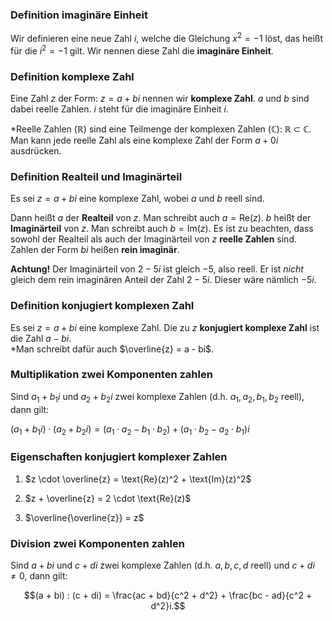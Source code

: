 ### Definition imaginäre Einheit
Wir definieren eine neue Zahl $i$, welche die Gleichung $x^2 = -1$ löst, das heißt für die $i^2 = -1$ gilt. Wir nennen diese Zahl die **imaginäre Einheit**.

### Definition komplexe Zahl
Eine Zahl $z$ der Form: $z = a + bi$
nennen wir **komplexe Zahl**. $a$ und $b$ sind dabei reelle Zahlen. $i$ steht für die imaginäre Einheit $i$.


*Reelle Zahlen (ℝ) sind eine Teilmenge der komplexen Zahlen (ℂ): ℝ ⊂ ℂ. Man kann jede reelle Zahl als eine komplexe Zahl der Form $a + 0i$ ausdrücken.


### Definition Realteil und Imaginärteil
Es sei $z = a + bi$ eine komplexe Zahl, wobei $a$ und $b$ reell sind.

Dann heißt $a$ der **Realteil** von $z$. Man schreibt auch $a = \mathrm{Re}(z)$.
$b$ heißt der **Imaginärteil** von $z$. Man schreibt auch $b = \mathrm{Im}(z)$.
Es ist zu beachten, dass sowohl der Realteil als auch der Imaginärteil von $z$ **reelle Zahlen** sind. Zahlen der Form $bi$ heißen **rein imaginär**.

**Achtung!** Der Imaginärteil von $2 - 5i$ ist gleich $-5$, also reell. Er ist *nicht* gleich dem rein imaginären Anteil der Zahl $2 - 5i$. Dieser wäre nämlich $-5i$.

### Definition konjugiert komplexen Zahl
Es sei $z = a + bi$ eine komplexe Zahl. Die zu $z$ **konjugiert komplexe Zahl** ist die Zahl $a - bi$.  
*Man schreibt dafür auch $\overline{z} = a - bi$.  

### Multiplikation zwei Komponenten zahlen

Sind $a_1 + b_1i$ und $a_2 + b_2i$ zwei komplexe Zahlen (d.h. $a_1, a_2, b_1, b_2$ reell), dann gilt:

$(a_1 + b_1i) \cdot (a_2 + b_2i) = (a_1 \cdot a_2 - b_1 \cdot b_2) + (a_1 \cdot b_2 - a_2 \cdot b_1)i$

### Eigenschaften konjugiert komplexer Zahlen
1) $z \cdot \overline{z} = \text{Re}(z)^2 + \text{Im}(z)^2$

2) $z + \overline{z} = 2 \cdot \text{Re}(z)$

3) $\overline{\overline{z}} = z$

### Division zwei Komponenten zahlen
Sind $a + bi$ und $c + di$ zwei komplexe Zahlen (d.h. $a, b, c, d$ reell) und $c + di \ne 0$, dann gilt:

$$(a + bi)  : (c + di) = \frac{ac + bd}{c^2 + d^2} + \frac{bc - ad}{c^2 + d^2}i.$$
